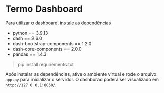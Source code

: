 # Termo Dashboard

Para utilizar o dashboard, instale as dependências

- python == 3.9.13
- dash == 2.6.0
- dash-bootstrap-components == 1.2.0
- dash-core-components == 2.0.0
- pandas == 1.4.3


> pip install requirements.txt


Após instalar as dependências, ative o ambiente virtual e rode o arquivo `app.py` para inicializar o servidor. O dashborad poderá ser visualizado em `http://127.0.0.1:8050/`.
